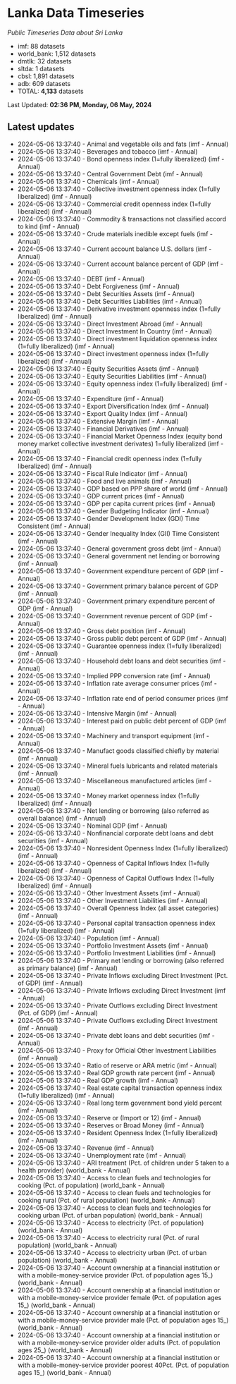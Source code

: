 # Lanka Data Timeseries
*Public Timeseries Data about Sri Lanka*

* imf: 88 datasets
* world_bank: 1,512 datasets
* dmtlk: 32 datasets
* sltda: 1 datasets
* cbsl: 1,891 datasets
* adb: 609 datasets
* TOTAL: **4,133** datasets

Last Updated: **02:36 PM, Monday, 06 May, 2024**

## Latest updates

* 2024-05-06 13:37:40 - Animal and vegetable oils and fats (imf - Annual)
* 2024-05-06 13:37:40 - Beverages and tobacco (imf - Annual)
* 2024-05-06 13:37:40 - Bond openness index (1=fully liberalized) (imf - Annual)
* 2024-05-06 13:37:40 - Central Government Debt (imf - Annual)
* 2024-05-06 13:37:40 - Chemicals (imf - Annual)
* 2024-05-06 13:37:40 - Collective investment openness index (1=fully liberalized) (imf - Annual)
* 2024-05-06 13:37:40 - Commercial credit openness index (1=fully liberalized) (imf - Annual)
* 2024-05-06 13:37:40 - Commodity & transactions not classified accord to kind (imf - Annual)
* 2024-05-06 13:37:40 - Crude materials inedible except fuels (imf - Annual)
* 2024-05-06 13:37:40 - Current account balance U.S. dollars (imf - Annual)
* 2024-05-06 13:37:40 - Current account balance percent of GDP (imf - Annual)
* 2024-05-06 13:37:40 - DEBT (imf - Annual)
* 2024-05-06 13:37:40 - Debt Forgiveness (imf - Annual)
* 2024-05-06 13:37:40 - Debt Securities Assets (imf - Annual)
* 2024-05-06 13:37:40 - Debt Securities Liabilities (imf - Annual)
* 2024-05-06 13:37:40 - Derivative investment openness index (1=fully liberalized) (imf - Annual)
* 2024-05-06 13:37:40 - Direct Investment Abroad (imf - Annual)
* 2024-05-06 13:37:40 - Direct Investment In Country (imf - Annual)
* 2024-05-06 13:37:40 - Direct investment liquidation openness index (1=fully liberalized) (imf - Annual)
* 2024-05-06 13:37:40 - Direct investment openness index (1=fully liberalized) (imf - Annual)
* 2024-05-06 13:37:40 - Equity Securities Assets (imf - Annual)
* 2024-05-06 13:37:40 - Equity Securities Liabilities (imf - Annual)
* 2024-05-06 13:37:40 - Equity openness index (1=fully liberalized) (imf - Annual)
* 2024-05-06 13:37:40 - Expenditure (imf - Annual)
* 2024-05-06 13:37:40 - Export Diversification Index (imf - Annual)
* 2024-05-06 13:37:40 - Export Quality Index (imf - Annual)
* 2024-05-06 13:37:40 - Extensive Margin (imf - Annual)
* 2024-05-06 13:37:40 - Financial Derivatives (imf - Annual)
* 2024-05-06 13:37:40 - Financial Market Openness Index (equity bond money market collective investment derivates) 1=fully liberalized (imf - Annual)
* 2024-05-06 13:37:40 - Financial credit openness index (1=fully liberalized) (imf - Annual)
* 2024-05-06 13:37:40 - Fiscal Rule Indicator (imf - Annual)
* 2024-05-06 13:37:40 - Food and live animals (imf - Annual)
* 2024-05-06 13:37:40 - GDP based on PPP share of world (imf - Annual)
* 2024-05-06 13:37:40 - GDP current prices (imf - Annual)
* 2024-05-06 13:37:40 - GDP per capita current prices (imf - Annual)
* 2024-05-06 13:37:40 - Gender Budgeting Indicator (imf - Annual)
* 2024-05-06 13:37:40 - Gender Development Index (GDI) Time Consistent (imf - Annual)
* 2024-05-06 13:37:40 - Gender Inequality Index (GII) Time Consistent (imf - Annual)
* 2024-05-06 13:37:40 - General government gross debt (imf - Annual)
* 2024-05-06 13:37:40 - General government net lending or borrowing (imf - Annual)
* 2024-05-06 13:37:40 - Government expenditure percent of GDP (imf - Annual)
* 2024-05-06 13:37:40 - Government primary balance percent of GDP (imf - Annual)
* 2024-05-06 13:37:40 - Government primary expenditure percent of GDP (imf - Annual)
* 2024-05-06 13:37:40 - Government revenue percent of GDP (imf - Annual)
* 2024-05-06 13:37:40 - Gross debt position (imf - Annual)
* 2024-05-06 13:37:40 - Gross public debt percent of GDP (imf - Annual)
* 2024-05-06 13:37:40 - Guarantee openness index (1=fully liberalized) (imf - Annual)
* 2024-05-06 13:37:40 - Household debt loans and debt securities (imf - Annual)
* 2024-05-06 13:37:40 - Implied PPP conversion rate (imf - Annual)
* 2024-05-06 13:37:40 - Inflation rate average consumer prices (imf - Annual)
* 2024-05-06 13:37:40 - Inflation rate end of period consumer prices (imf - Annual)
* 2024-05-06 13:37:40 - Intensive Margin (imf - Annual)
* 2024-05-06 13:37:40 - Interest paid on public debt percent of GDP (imf - Annual)
* 2024-05-06 13:37:40 - Machinery and transport equipment (imf - Annual)
* 2024-05-06 13:37:40 - Manufact goods classified chiefly by material (imf - Annual)
* 2024-05-06 13:37:40 - Mineral fuels lubricants and related materials (imf - Annual)
* 2024-05-06 13:37:40 - Miscellaneous manufactured articles (imf - Annual)
* 2024-05-06 13:37:40 - Money market openness index (1=fully liberalized) (imf - Annual)
* 2024-05-06 13:37:40 - Net lending or borrowing (also referred as overall balance) (imf - Annual)
* 2024-05-06 13:37:40 - Nominal GDP (imf - Annual)
* 2024-05-06 13:37:40 - Nonfinancial corporate debt loans and debt securities (imf - Annual)
* 2024-05-06 13:37:40 - Nonresident Openness Index (1=fully liberalized) (imf - Annual)
* 2024-05-06 13:37:40 - Openness of Capital Inflows Index (1=fully liberalized) (imf - Annual)
* 2024-05-06 13:37:40 - Openness of Capital Outflows Index (1=fully liberalized) (imf - Annual)
* 2024-05-06 13:37:40 - Other Investment Assets (imf - Annual)
* 2024-05-06 13:37:40 - Other Investment Liabilities (imf - Annual)
* 2024-05-06 13:37:40 - Overall Openness Index (all asset categories) (imf - Annual)
* 2024-05-06 13:37:40 - Personal capital transaction openness index (1=fully liberalized) (imf - Annual)
* 2024-05-06 13:37:40 - Population (imf - Annual)
* 2024-05-06 13:37:40 - Portfolio Investment Assets (imf - Annual)
* 2024-05-06 13:37:40 - Portfolio Investment Liabilities (imf - Annual)
* 2024-05-06 13:37:40 - Primary net lending or borrowing (also referred as primary balance) (imf - Annual)
* 2024-05-06 13:37:40 - Private Inflows excluding Direct Investment (Pct. of GDP) (imf - Annual)
* 2024-05-06 13:37:40 - Private Inflows excluding Direct Investment (imf - Annual)
* 2024-05-06 13:37:40 - Private Outflows excluding Direct Investment (Pct. of GDP) (imf - Annual)
* 2024-05-06 13:37:40 - Private Outflows excluding Direct Investment (imf - Annual)
* 2024-05-06 13:37:40 - Private debt loans and debt securities (imf - Annual)
* 2024-05-06 13:37:40 - Proxy for Official Other Investment Liabilities (imf - Annual)
* 2024-05-06 13:37:40 - Ratio of reserve or ARA metric (imf - Annual)
* 2024-05-06 13:37:40 - Real GDP growth rate percent (imf - Annual)
* 2024-05-06 13:37:40 - Real GDP growth (imf - Annual)
* 2024-05-06 13:37:40 - Real estate capital transaction openness index (1=fully liberalized) (imf - Annual)
* 2024-05-06 13:37:40 - Real long term government bond yield percent (imf - Annual)
* 2024-05-06 13:37:40 - Reserve or (Import or 12) (imf - Annual)
* 2024-05-06 13:37:40 - Reserves or Broad Money (imf - Annual)
* 2024-05-06 13:37:40 - Resident Openness Index (1=fully liberalized) (imf - Annual)
* 2024-05-06 13:37:40 - Revenue (imf - Annual)
* 2024-05-06 13:37:40 - Unemployment rate (imf - Annual)
* 2024-05-06 13:37:40 - ARI treatment (Pct. of children under 5 taken to a health provider) (world_bank - Annual)
* 2024-05-06 13:37:40 - Access to clean fuels and technologies for cooking (Pct. of population) (world_bank - Annual)
* 2024-05-06 13:37:40 - Access to clean fuels and technologies for cooking rural (Pct. of rural population) (world_bank - Annual)
* 2024-05-06 13:37:40 - Access to clean fuels and technologies for cooking urban (Pct. of urban population) (world_bank - Annual)
* 2024-05-06 13:37:40 - Access to electricity (Pct. of population) (world_bank - Annual)
* 2024-05-06 13:37:40 - Access to electricity rural (Pct. of rural population) (world_bank - Annual)
* 2024-05-06 13:37:40 - Access to electricity urban (Pct. of urban population) (world_bank - Annual)
* 2024-05-06 13:37:40 - Account ownership at a financial institution or with a mobile-money-service provider (Pct. of population ages 15_) (world_bank - Annual)
* 2024-05-06 13:37:40 - Account ownership at a financial institution or with a mobile-money-service provider female (Pct. of population ages 15_) (world_bank - Annual)
* 2024-05-06 13:37:40 - Account ownership at a financial institution or with a mobile-money-service provider male (Pct. of population ages 15_) (world_bank - Annual)
* 2024-05-06 13:37:40 - Account ownership at a financial institution or with a mobile-money-service provider older adults (Pct. of population ages 25_) (world_bank - Annual)
* 2024-05-06 13:37:40 - Account ownership at a financial institution or with a mobile-money-service provider poorest 40Pct. (Pct. of population ages 15_) (world_bank - Annual)